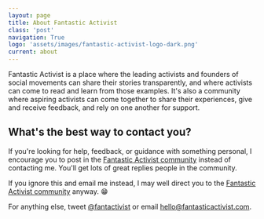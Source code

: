 ```yaml
---
layout: page
title: About Fantastic Activist
class: 'post'
navigation: True
logo: 'assets/images/fantastic-activist-logo-dark.png'
current: about
---
```


<p>Fantastic Activist is a place where the leading activists and founders of social movements can share their stories transparently, and where activists can come to read and learn from those examples. It's also a community where aspiring activists can come together to share their experiences, give and receive feedback, and rely on one another for support.</p>

<h2>What's the best way to contact you?</h2>
<p>If you're looking for help, feedback, or guidance with something personal, I encourage you to post in the <a href="http://community.fantasticactivist.com">Fantastic Activist community</a> instead of contacting me. You'll get lots of great replies people in the community.</p>

<p>If you ignore this and email me instead, I may well direct you to the <a href="http://community.fantasticactivist.com">Fantastic Activist community</a> anyway. 😁</p>

<p>For anything else, tweet <a href="http://twitter.com/fantasticactivist.com">@fantactivist</a> or email <a href="mailto:hello@fantasticactivist.com">hello@fantasticactivist.com</a>.</p>
